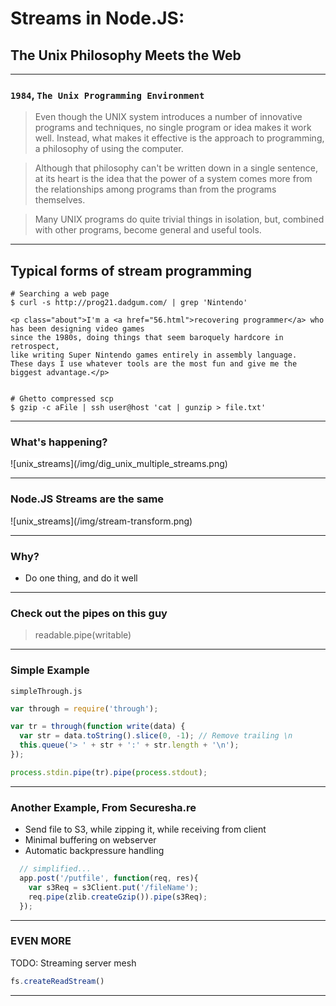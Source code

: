 #  Streams in Node.JS: 
## The Unix Philosophy Meets the Web

---

### `1984`, `The Unix Programming Environment`

> Even though the UNIX system introduces a number of innovative programs and techniques,
> no single program or idea makes it work well. Instead, what makes it effective is the
> approach to programming, a philosophy of using the computer. 

> Although that philosophy can't be written down in a single sentence, at its heart is the idea that the power of
> a system comes more from the relationships among programs than from the programs themselves.

> Many UNIX programs do quite trivial things in isolation, but, combined with other programs, 
> become general and useful tools.

---

## Typical forms of stream programming

```
# Searching a web page
$ curl -s http://prog21.dadgum.com/ | grep 'Nintendo'

<p class="about">I'm a <a href="56.html">recovering programmer</a> who has been designing video games 
since the 1980s, doing things that seem baroquely hardcore in retrospect, 
like writing Super Nintendo games entirely in assembly language. 
These days I use whatever tools are the most fun and give me the biggest advantage.</p>


# Ghetto compressed scp
$ gzip -c aFile | ssh user@host 'cat | gunzip > file.txt'
```

---

### What's happening?

<div style="background:white; display: inline-block;">
![unix_streams](/img/dig_unix_multiple_streams.png)
</div>

---

### Node.JS Streams are the same

<div style="background:white; display: inline-block;">
![unix_streams](/img/stream-transform.png)
</div>

---

### Why?

* Do one thing, and do it well

---

### Check out the pipes on this guy

> readable.pipe(writable)

---

### Simple Example

`simpleThrough.js`
```javascript
var through = require('through');

var tr = through(function write(data) {
  var str = data.toString().slice(0, -1); // Remove trailing \n
  this.queue('> ' + str + ':' + str.length + '\n');
});

process.stdin.pipe(tr).pipe(process.stdout);
```

---

### Another Example, From Securesha.re
  * Send file to S3, while zipping it, while receiving from client 
  * Minimal buffering on webserver
  * Automatic backpressure handling

```javascript
  // simplified...
  app.post('/putfile', function(req, res){
    var s3Req = s3Client.put('/fileName');
    req.pipe(zlib.createGzip()).pipe(s3Req);
  });
```
  
---

### EVEN MORE

TODO: Streaming server mesh
```javascript
fs.createReadStream()
```

---




